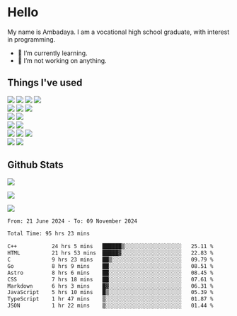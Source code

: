 # Hello

My name is Ambadaya. I am a vocational high school graduate, with interest in programming.

- 🌱 I’m currently learning.
- 🔭 I’m not working on anything.

## Things I've used
<p>
  <img src="https://img.shields.io/badge/HTML5-E34F26?style=for-the-badge&logo=html5&logoColor=white" />
  <img src="https://img.shields.io/badge/CSS-1572B6?style=for-the-badge&logo=css3&logoColor=white" />
  <img src="https://img.shields.io/badge/JavaScript-323330?style=for-the-badge&logo=javascript&logoColor=F7DF1E" />
  <img src="https://img.shields.io/badge/C%23-5C2D91?style=for-the-badge&logo=csharp&logoColor=white" />
  <br />
  <img src="https://img.shields.io/badge/Express%20js-000000?style=for-the-badge&logo=express&logoColor=white" />
  <img src="https://img.shields.io/badge/Jest-C21325?style=for-the-badge&logo=jest&logoColor=white" />
  <img src="https://img.shields.io/badge/React-61DAFB?logo=react&logoColor=000&style=for-the-badge">
  <br />
  <img src="https://img.shields.io/badge/Sass-CC6699?style=for-the-badge&logo=sass&logoColor=white" />
  <img src="https://img.shields.io/badge/Tailwind%20CSS-06B6D4?logo=tailwindcss&logoColor=fff&style=for-the-badge" />
  <br />
  <img src="https://img.shields.io/badge/SQL%20Server-CC2927?style=for-the-badge&logo=microsoft%20sql%20server&logoColor=white" />
  <img src="https://img.shields.io/badge/Apache-D22128?style=for-the-badge&logo=Apache&logoColor=white" />
  <br />
  <img src="https://img.shields.io/badge/Node%20js-339933?style=for-the-badge&logo=nodedotjs&logoColor=white" />
  <img src="https://img.shields.io/badge/pnpm-yellow?style=for-the-badge&logo=pnpm&logoColor=white" />
  <img src="https://img.shields.io/badge/GIT-E44C30?style=for-the-badge&logo=git&logoColor=white" />
  <br />
  <img src="https://img.shields.io/badge/VSCode-0078D4?style=for-the-badge&logo=visual%20studio%20code&logoColor=white" />
  <img src="https://img.shields.io/badge/Visual_Studio-5C2D91?style=for-the-badge&logo=visual%20studio&logoColor=white" />
</p>

## Github Stats
![](https://komarev.com/ghpvc/?username=vorkey&color=41B883&style=for-the-badge)

![](https://github-readme-stats.vercel.app/api?username=vorkey&show_icons=true&theme=vue-dark&include_all_commits=true&count_private=true)

![](https://github-readme-stats.vercel.app/api/top-langs/?username=vorkey&theme=vue-dark&count_private=true&langs_count=6&size_weight=0.75&count_weight=0.25&layout=compact)

<!-- 
- 👯 I’m looking to collaborate on ... 
- 🤔 I’m looking for help with ...
- 💬 Ask me about ...
- 📫 How to reach me: ...
- 😄 Pronouns: ...
- ⚡ Fun fact: ... -->

<!--START_SECTION:waka-->

```txt
From: 21 June 2024 - To: 09 November 2024

Total Time: 95 hrs 23 mins

C++           24 hrs 5 mins   ██████▒░░░░░░░░░░░░░░░░░░   25.11 %
HTML          21 hrs 53 mins  █████▓░░░░░░░░░░░░░░░░░░░   22.83 %
C             9 hrs 23 mins   ██▒░░░░░░░░░░░░░░░░░░░░░░   09.79 %
Go            8 hrs 9 mins    ██░░░░░░░░░░░░░░░░░░░░░░░   08.51 %
Astro         8 hrs 6 mins    ██░░░░░░░░░░░░░░░░░░░░░░░   08.45 %
CSS           7 hrs 18 mins   ██░░░░░░░░░░░░░░░░░░░░░░░   07.61 %
Markdown      6 hrs 3 mins    █▓░░░░░░░░░░░░░░░░░░░░░░░   06.31 %
JavaScript    5 hrs 10 mins   █▒░░░░░░░░░░░░░░░░░░░░░░░   05.39 %
TypeScript    1 hr 47 mins    ▒░░░░░░░░░░░░░░░░░░░░░░░░   01.87 %
JSON          1 hr 22 mins    ▒░░░░░░░░░░░░░░░░░░░░░░░░   01.44 %
```

<!--END_SECTION:waka-->
